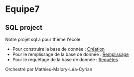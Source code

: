 # Equipe7
## SQL project

Notre projet sql a pour thème l'école.

- Pour construire la base de donnée : [Création](/scripts/crea-base.sql)
- Pour le remplissage de la base de donnée : [Remplissage](/scripts/filling-base.sql)
- Pour le requêtage de la base de donnée : [Requêtes](/scripts/request.sql)

Orchestré par Mathieu-Malory-Léa-Cyrian
